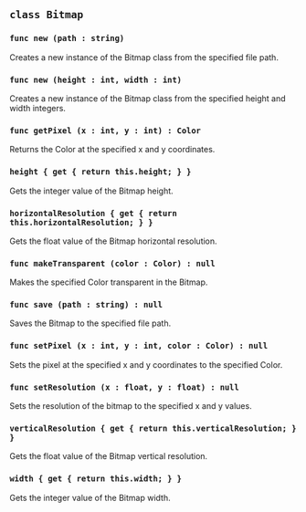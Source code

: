 ## ```class Bitmap```

### ```func new (path : string)```
Creates a new instance of the Bitmap class from the specified file path.
### ```func new (height : int, width : int)```
Creates a new instance of the Bitmap class from the specified height and width integers.

### ```func getPixel (x : int, y : int) : Color```
Returns the Color at the specified x and y coordinates.

### ```height { get { return this.height; } }```
Gets the integer value of the Bitmap height.

### ```horizontalResolution { get { return this.horizontalResolution; } }```
Gets the float value of the Bitmap horizontal resolution.

### ```func makeTransparent (color : Color) : null```
Makes the specified Color transparent in the Bitmap.

### ```func save (path : string) : null```
Saves the Bitmap to the specified file path.

### ```func setPixel (x : int, y : int, color : Color) : null```
Sets the pixel at the specified x and y coordinates to the specified Color.

### ```func setResolution (x : float, y : float) : null```
Sets the resolution of the bitmap to the specified x and y values.

### ```verticalResolution { get { return this.verticalResolution; } }```
Gets the float value of the Bitmap vertical resolution.

### ```width { get { return this.width; } }```
Gets the integer value of the Bitmap width.
